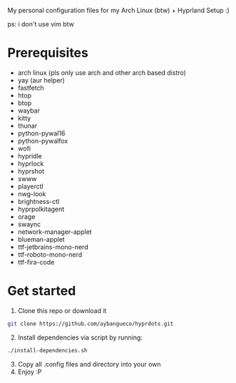 My personal configuration files for my Arch Linux (btw) + Hyprland Setup :)

ps: i don't use vim btw

# Prerequisites

- arch linux (pls only use arch and other arch based distro)
- yay (aur helper)
- fastfetch
- htop
- btop
- waybar
- kitty
- thunar
- python-pywal16
- python-pywalfox
- wofi
- hypridle
- hyprlock
- hyprshot
- swww
- playerctl
- nwg-look
- brightness-ctl
- hyprpolkitagent
- orage
- swaync
- network-manager-applet
- blueman-applet
- ttf-jetbrains-mono-nerd
- ttf-roboto-mono-nerd
- ttf-fira-code

# Get started

1. Clone this repo or download it

```bash
git clone https://github.com/aybangueco/hyprdots.git
```

2. Install dependencies via script by running:

```bash
./install-dependencies.sh
```

3. Copy all .config files and directory into your own
4. Enjoy :P
